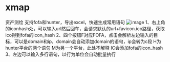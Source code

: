 # xmap
资产测绘 支持fofa和hunter，导出excel，快速生成常用语句
![image](https://github.com/xvvvan/xmap/assets/62601362/6ea5ccc3-c73a-46ba-9dd2-4b26c409a84e)
1、右上角的iconhash处，可以输入url然后回车，会请求默认的url+favicon.ico路径，获取ico得到fofa的icon_hash
2、四个按钮F对应FOFA，点击会解析左边输入的目标，可以是domain和ip，domain会自动添加domain的语句，ip会转为c段
H为hunter平台的两个语句
M为另一个平台，此处不解释
IC会添加fofa的icon_hash
3、左边可以输入多行语句，以行为单位会自动批量执行
